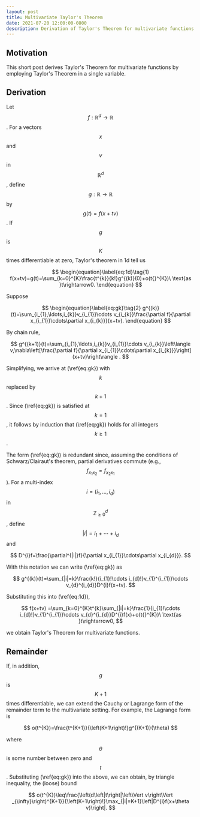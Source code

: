 ```yaml
---
layout: post
title: Multivariate Taylor's Theorem
date: 2021-07-20 12:00:00-0800
description: Derivation of Taylor's Theorem for multivariate functions.
---
```


## Motivation

This short post derives Taylor's Theorem for multivariate functions by employing Taylor's Theorem in a single variable.

## Derivation

Let $$f:\mathbb{R}^{d}\rightarrow\mathbb{R}$$. For a vectors $$x$$ and $$v$$ in $$\mathbb{R}^{d}$$, define $$g:\mathbb{R}\rightarrow\mathbb{R}$$ by $$g(t)=f(x+tv)$$.
If $$g$$ is $$K$$ times differentiable at zero, Taylor's theorem in 1d tell us

$$
\begin{equation}\label{eq:1d}\tag{1}
    f(x+tv)=g(t)=\sum_{k=0}^{K}\frac{t^{k}}{k!}g^{(k)}(0)+o(t{}^{K})\ \text{as }t\rightarrow0.
\end{equation}
$$

Suppose

$$
\begin{equation}\label{eq:gk}\tag{2}
    g^{(k)}(t)=\sum_{i_{1},\ldots,i_{k}}v_{i_{1}}\cdots v_{i_{k}}\frac{\partial f}{\partial x_{i_{1}}\cdots\partial x_{i_{k}}}(x+tv).
\end{equation}
$$

By chain rule,

$$
    g^{(k+1)}(t)=\sum_{i_{1},\ldots,i_{k}}v_{i_{1}}\cdots v_{i_{k}}\left\langle v,\nabla\left[\frac{\partial f}{\partial x_{i_{1}}\cdots\partial x_{i_{k}}}\right](x+tv)\right\rangle .
$$

Simplifying, we arrive at (\ref{eq:gk}) with $$k$$ replaced by $$k+1$$.
Since (\ref{eq:gk}) is satisfied at $$k=1$$, it follows by induction that (\ref{eq:gk}) holds for all integers $$k\geq1$$.

The form (\ref{eq:gk}) is redundant since, assuming the conditions of Schwarz/Clairaut's theorem, partial derivatives commute (e.g., $$f_{x_{1}x_{2}}=f_{x_{2}x_{1}}$$).
For a multi-index $$i=(i_{1},\ldots,i_{d})$$ in $$\mathbb{Z}_{\geq0}^{d}$$, define $$|i|=i_{1}+\cdots+i_{d}$$ and

$$
    D^{i}f=\frac{\partial^{|i|}f}{\partial x_{i_{1}}\cdots\partial x_{i_{d}}}.
$$

With this notation we can write (\ref{eq:gk}) as

$$
    g^{(k)}(t)=\sum_{|i|=k}\frac{k!}{i_{1}!\cdots i_{d}!}v_{1}^{i_{1}}\cdots v_{d}^{i_{d}}D^{i}f(x+tv).
$$

Substituting this into (\ref{eq:1d}),

$$
    f(x+tv)
    =\sum_{k=0}^{K}t^{k}\sum_{|i|=k}\frac{1}{i_{1}!\cdots i_{d}!}v_{1}^{i_{1}}\cdots v_{d}^{i_{d}}D^{i}f(x)+o(t{}^{K})\ \text{as }t\rightarrow0,
$$

we obtain Taylor's Theorem for multivariate functions.

## Remainder

If, in addition, $$g$$ is $$K + 1$$ times differentiable, we can extend the Cauchy or Lagrange form of the remainder term to the multivariate setting.
For example, the Lagrange form is

$$
    o(t^{K})=\frac{t^{K+1}}{\left(K+1\right)!}g^{(K+1)}(\theta)
$$

where $$\theta$$ is some number between zero and $$t$$.
Substituting (\ref{eq:gk}) into the above, we can obtain, by triangle inequality, the (loose) bound

$$
o(t^{K})\leq\frac{\left(d\left|t\right|\left\Vert v\right\Vert _{\infty}\right)^{K+1}}{\left(K+1\right)!}\max_{|i|=K+1}\left|D^{i}f(x+\theta v)\right|.
$$
